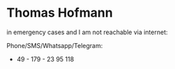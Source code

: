 # Thomas Hofmann

in emergency cases and I am not reachable via internet:

Phone/SMS/Whatsapp/Telegram:

+ 49 - 179 - 23 95 118
